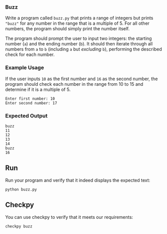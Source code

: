 ### Buzz

Write a program called `buzz.py` that prints a range of integers but prints `"buzz"` for any number in the range that is a multiple of 5. For all other numbers, the program should simply print the number itself.

The program should prompt the user to input two integers: the starting number (`a`) and the ending number (`b`). It should then iterate through all numbers from `a` to `b` (including `a` but _excluding_ `b`), performing the described check for each number.

### Example Usage

If the user inputs `10` as the first number and `16` as the second number, the program should check each number in the range from 10 to 15 and determine if it is a multiple of 5.

    Enter first number: 10
    Enter second number: 17

### Expected Output

    buzz
    11
    12
    13
    14
    buzz
    16

## Run

Run your program and verify that it indeed displays the expected text:

    python buzz.py

## Checkpy

You can use checkpy to verify that it meets our requirements:

    checkpy buzz
